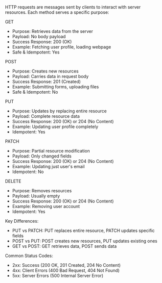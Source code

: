 
HTTP requests are messages sent by clients to interact with server resources. Each method serves a specific purpose:

GET
- Purpose: Retrieves data from the server
- Payload: No body payload
- Success Response: 200 (OK)
- Example: Fetching user profile, loading webpage
- Safe & Idempotent: Yes

 POST
- Purpose: Creates new resources
- Payload: Carries data in request body
- Success Response: 201 (Created)
- Example: Submitting forms, uploading files
- Safe & Idempotent: No

 PUT
- Purpose: Updates by replacing entire resource
- Payload: Complete resource data
- Success Response: 200 (OK) or 204 (No Content)
- Example: Updating user profile completely
- Idempotent: Yes

PATCH
- Purpose: Partial resource modification
- Payload: Only changed fields
- Success Response: 200 (OK) or 204 (No Content)
- Example: Updating just user's email
- Idempotent: No

 DELETE
- Purpose: Removes resources
- Payload: Usually empty
- Success Response: 200 (OK) or 204 (No Content)
- Example: Removing user account
- Idempotent: Yes

Key Differences:
- PUT vs PATCH: PUT replaces entire resource, PATCH updates specific fields
- POST vs PUT: POST creates new resources, PUT updates existing ones
- GET vs POST: GET retrieves data, POST sends data

Common Status Codes:
- 2xx: Success (200 OK, 201 Created, 204 No Content)
- 4xx: Client Errors (400 Bad Request, 404 Not Found)
- 5xx: Server Errors (500 Internal Server Error)